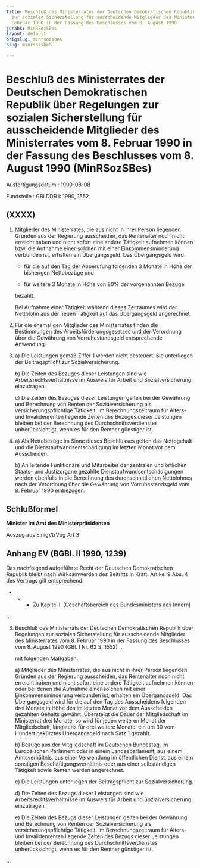 ```yaml
---
Title: Beschluß des Ministerrates der Deutschen Demokratischen Republik über Regelungen
  zur sozialen Sicherstellung für ausscheidende Mitglieder des Ministerrates vom 8.
  Februar 1990 in der Fassung des Beschlusses vom 8. August 1990
jurabk: MinRSozSBes
layout: default
origslug: minrsozsbes
slug: minrsozsbes

---
```


# Beschluß des Ministerrates der Deutschen Demokratischen Republik über Regelungen zur sozialen Sicherstellung für ausscheidende Mitglieder des Ministerrates vom 8. Februar 1990 in der Fassung des Beschlusses vom 8. August 1990 (MinRSozSBes)

Ausfertigungsdatum
:   1990-08-08

Fundstelle
:   GBl DDR I: 1990, 1552



## (XXXX)


1.  Mitglieder des Ministerrates, die aus nicht in ihrer Person liegenden
    Gründen aus der Regierung ausscheiden, das Rentenalter noch nicht
    erreicht haben und nicht sofort eine andere Tätigkeit aufnehmen können
    bzw. die Aufnahme einer solchen mit einer Einkommensminderung
    verbunden ist, erhalten ein Übergangsgeld. Das Übergangsgeld wird

    -   für die auf den Tag der Abberufung folgenden 3 Monate in Höhe der
        bisherigen Nettobezüge und


    -   für weitere 3 Monate in Höhe von 80% der vorgenannten Bezüge




    bezahlt.

    Bei Aufnahme einer Tätigkeit während dieses Zeitraumes wird der
    Nettolohn aus der neuen Tätigkeit auf das Übergangsgeld angerechnet.


2.  Für die ehemaligen Mitglieder des Ministerrates finden die
    Bestimmungen des Arbeitsförderungsgesetzes und der Verordnung über die
    Gewährung von Vorruhestandsgeld entsprechende Anwendung.


3.
    a)  Die Leistungen gemäß Ziffer 1 werden nicht besteuert. Sie unterliegen
        der Beitragspflicht zur Sozialversicherung.


    b)  Die Zeiten des Bezuges dieser Leistungen sind wie
        Arbeitsrechtsverhältnisse im Ausweis für Arbeit und Sozialversicherung
        einzutragen.


    c)  Die Zeiten des Bezuges dieser Leistungen gelten bei der Gewährung und
        Berechnung von Renten der Sozialversicherung als
        versicherungspflichtige Tätigkeit. Im Berechnungszeitraum für Alters-
        und Invalidenrenten liegende Zeiten des Bezuges dieser Leistungen
        bleiben bei der Berechnung des Durchschnittsverdienstes
        unberücksichtigt, wenn es für den Rentner günstiger ist.





4.
    a)  Als Nettobezüge im Sinne dieses Beschlusses gelten das Nettogehalt und
        die Dienstaufwandsentschädigung im letzten Monat vor dem Ausscheiden.


    b)  An leitende Funktionäre und Mitarbeiter der zentralen und örtlichen
        Staats- und Justizorgane gezahlte Dienstaufwandsentschädigungen werden
        ebenfalls in die Berechnung des durchschnittlichen Nettolohnes nach
        der Verordnung über die Gewährung von Vorruhestandsgeld vom 8. Februar
        1990 einbezogen.








## Schlußformel

**Minister im Amt des Ministerpräsidenten**

Auszug aus EinigVtrVbg Art 3

## Anhang EV (BGBl. II 1990, 1239)

Das nachfolgend aufgeführte Recht der Deutschen Demokratischen
Republik bleibt nach Wirksamwerden des Beitritts in Kraft. Artikel 9
Abs. 4 des Vertrags gilt entsprechend.

*
    *
        *
            Zu Kapitel II (Geschäftsbereich des Bundesministers des Innern)












...

3.  Beschluß des Ministerrats der Deutschen Demokratischen Republik über
    Regelungen zur sozialen Sicherstellung für ausscheidende Mitglieder
    des Ministerrates vom 8. Februar 1990 in der Fassung des Beschlusses
    vom 8. August 1990 (GBl. I Nr. 62 S. 1552) ...

    mit folgenden Maßgaben:

    a)  Mitglieder des Ministerrates, die aus nicht in ihrer Person liegenden
        Gründen aus der Regierung ausscheiden, das Rentenalter noch nicht
        erreicht haben und nicht sofort eine andere Tätigkeit aufnehmen können
        oder bei denen die Aufnahme einer solchen mit einer
        Einkommensminderung verbunden ist, erhalten ein Übergangsgeld. Das
        Übergangsgeld wird für die auf den Tag des Ausscheidens folgenden drei
        Monate in Höhe des im letzten Monat vor dem Ausscheiden gezahlten
        Gehalts gewährt. Übersteigt die Dauer der Mitgliedschaft im
        Ministerrat drei Monate, so wird für jeden weiteren Monat der
        Mitgliedschaft, längstens für drei weitere Monate, ein um 30 vom
        Hundert gekürztes Übergangsgeld nach Satz 1 gezahlt.


    b)  Bezüge aus der Mitgliedschaft im Deutschen Bundestag, im Europäischen
        Parlament oder in einem Landesparlament, aus einem Amtsverhältnis, aus
        einer Verwendung im öffentlichen Dienst, aus einem sonstigen
        Beschäftigungsverhältnis oder aus einer selbständigen Tätigkeit sowie
        Renten werden angerechnet.


    c)  Die Leistungen unterliegen der Beitragspflicht zur Sozialversicherung.


    d)  Die Zeiten des Bezugs dieser Leistungen sind wie
        Arbeitsrechtsverhältnisse im Ausweis für Arbeit und Sozialversicherung
        einzutragen.


    e)  Die Zeiten des Bezugs dieser Leistungen gelten bei der Gewährung und
        Berechnung von Renten der Sozialversicherung als
        versicherungspflichtige Tätigkeit. Im Berechnungszeitraum für Alters-
        und Invalidenrenten liegende Zeiten des Bezugs dieser Leistungen
        bleiben bei der Berechnung des Durchschnittsverdienstes
        unberücksichtigt, wenn es für den Rentner günstiger ist.






...

